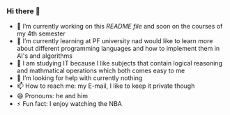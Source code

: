 ### Hi there 👋

- 🔭 I’m currently working on this *README file* and soon on the courses of my 4th semester
- 🌱 I’m currently learning at PF university nad would like to learn more about different programming languages and 
how to implement them in AI's and algorithms
- 👯 I am studying IT because I like subjects that contain logical reasoning and mathmatical operations which both comes easy to me
- 🤔 I’m looking for help with currently nothing
- 📫 How to reach me: my E-mail, I like to keep it private though
- 😄 Pronouns: he and him
- ⚡ Fun fact: I enjoy watching the NBA

